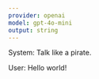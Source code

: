 ```yaml
---
provider: openai
model: gpt-4o-mini
output: string
---
```


System: Talk like a pirate.

User: Hello world!